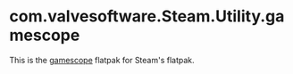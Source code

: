 # com.valvesoftware.Steam.Utility.gamescope

This is the [gamescope](https://github.com/ValveSoftware/gamescope) flatpak for Steam's flatpak.
